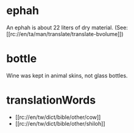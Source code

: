 # ephah

An ephah is about 22 liters of dry material. (See: [[rc://en/ta/man/translate/translate-bvolume]])

# bottle

Wine was kept in animal skins, not glass bottles.

# translationWords

* [[rc://en/tw/dict/bible/other/cow]]
* [[rc://en/tw/dict/bible/other/shiloh]]